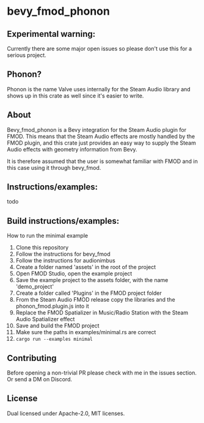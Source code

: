 # bevy_fmod_phonon

## Experimental warning:
Currently there are some major open issues so please don't use this for a serious project.

## Phonon?
Phonon is the name Valve uses internally for the Steam Audio library and shows up in this crate as well since it's easier to write.

## About
Bevy_fmod_phonon is a Bevy integration for the Steam Audio plugin for FMOD. This means that the Steam Audio effects are mostly handled by the FMOD plugin, and this crate just provides an easy way to supply the Steam Audio effects with geometry information from Bevy.

It is therefore assumed that the user is somewhat familiar with FMOD and in this case using it through bevy_fmod.

## Instructions/examples:
todo

## Build instructions/examples:
How to run the minimal example
1. Clone this repository
2. Follow the instructions for bevy_fmod
3. Follow the instructions for audionimbus
4. Create a folder named 'assets' in the root of the project
5. Open FMOD Studio, open the example project
6. Save the example project to the assets folder, with the name 'demo_project'
7. Create a folder called 'Plugins' in the FMOD project folder
8. From the Steam Audio FMOD release copy the libraries and the phonon_fmod.plugin.js into it
9. Replace the FMOD Spatializer in Music/Radio Station with the Steam Audio Spatializer effect
10. Save and build the FMOD project
11. Make sure the paths in examples/minimal.rs are correct
12. `cargo run --examples minimal`

## Contributing
Before opening a non-trivial PR please check with me in the issues section. Or send a DM on Discord.

## License
Dual licensed under Apache-2.0, MIT licenses.
